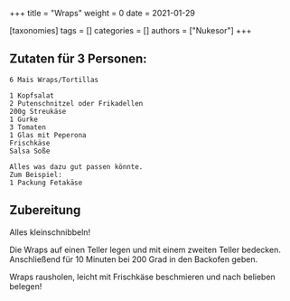 +++
title = "Wraps"
weight = 0
date = 2021-01-29

[taxonomies]
tags = []
categories = []
authors = ["Nukesor"]
+++

## Zutaten für 3 Personen:

```
6 Mais Wraps/Tortillas

1 Kopfsalat
2 Putenschnitzel oder Frikadellen
200g Streukäse
1 Gurke
3 Tomaten
1 Glas mit Peperona
Frischkäse
Salsa Soße

Alles was dazu gut passen könnte.
Zum Beispiel:
1 Packung Fetakäse
```

## Zubereitung

Alles kleinschnibbeln!

Die Wraps auf einen Teller legen und mit einem zweiten Teller bedecken.
Anschließend für 10 Minuten bei 200 Grad in den Backofen geben.

Wraps rausholen, leicht mit Frischkäse beschmieren und nach belieben belegen!

